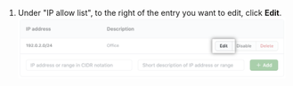 1. Under "IP allow list", to the right of the entry you want to edit, click **Edit**. ![Edit allowed IP address button](/assets/images/help/security/ip-address-edit-button.png)
